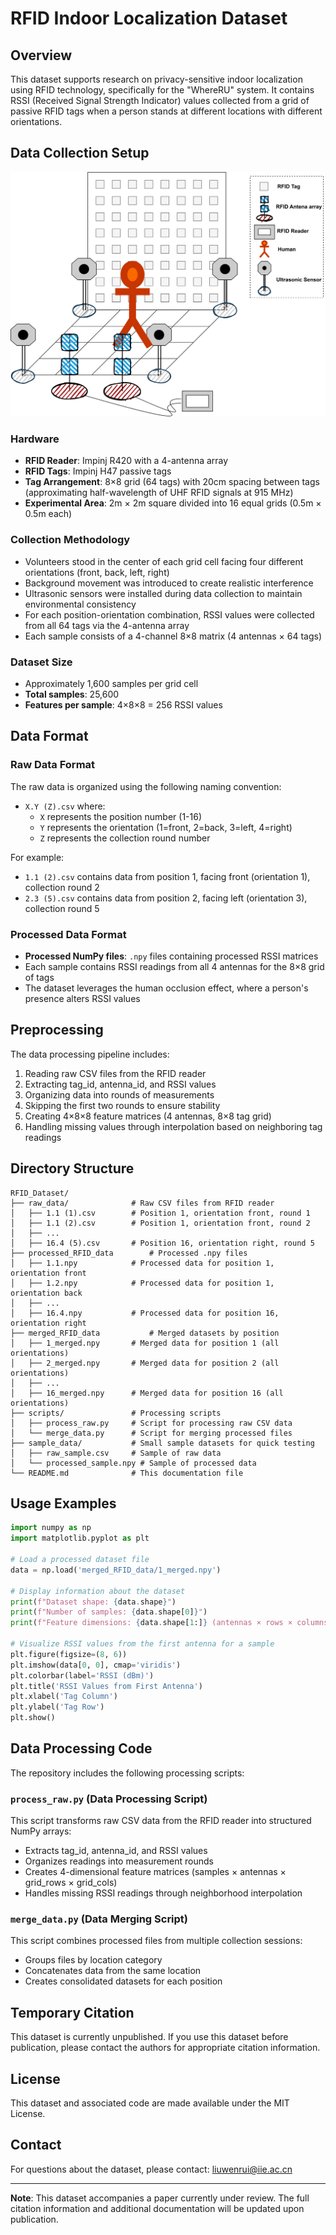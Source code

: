 
# RFID Indoor Localization Dataset

## Overview

This dataset supports research on privacy-sensitive indoor localization using RFID technology, specifically for the "WhereRU" system. It contains RSSI (Received Signal Strength Indicator) values collected from a grid of passive RFID tags when a person stands at different locations with different orientations.

## Data Collection Setup

<p align="center">
  <img src="experimental_setup.png" alt="Experimental Setup" width="600">
</p>

### Hardware
- **RFID Reader**: Impinj R420 with a 4-antenna array
- **RFID Tags**: Impinj H47 passive tags
- **Tag Arrangement**: 8×8 grid (64 tags) with 20cm spacing between tags (approximating half-wavelength of UHF RFID signals at 915 MHz)
- **Experimental Area**: 2m × 2m square divided into 16 equal grids (0.5m × 0.5m each)

### Collection Methodology
- Volunteers stood in the center of each grid cell facing four different orientations (front, back, left, right)
- Background movement was introduced to create realistic interference
- Ultrasonic sensors were installed during data collection to maintain environmental consistency
- For each position-orientation combination, RSSI values were collected from all 64 tags via the 4-antenna array
- Each sample consists of a 4-channel 8×8 matrix (4 antennas × 64 tags)

### Dataset Size
- Approximately 1,600 samples per grid cell
- **Total samples**: 25,600
- **Features per sample**: 4×8×8 = 256 RSSI values

## Data Format

### Raw Data Format
The raw data is organized using the following naming convention:
- `X.Y (Z).csv` where:
  - `X` represents the position number (1-16)
  - `Y` represents the orientation (1=front, 2=back, 3=left, 4=right)
  - `Z` represents the collection round number

For example:
- `1.1 (2).csv` contains data from position 1, facing front (orientation 1), collection round 2
- `2.3 (5).csv` contains data from position 2, facing left (orientation 3), collection round 5

### Processed Data Format
- **Processed NumPy files**: `.npy` files containing processed RSSI matrices
- Each sample contains RSSI readings from all 4 antennas for the 8×8 grid of tags
- The dataset leverages the human occlusion effect, where a person's presence alters RSSI values

## Preprocessing

The data processing pipeline includes:
1. Reading raw CSV files from the RFID reader
2. Extracting tag_id, antenna_id, and RSSI values
3. Organizing data into rounds of measurements
4. Skipping the first two rounds to ensure stability
5. Creating 4×8×8 feature matrices (4 antennas, 8×8 tag grid)
6. Handling missing values through interpolation based on neighboring tag readings

## Directory Structure

```
RFID_Dataset/
├── raw_data/              # Raw CSV files from RFID reader
│   ├── 1.1 (1).csv        # Position 1, orientation front, round 1
│   ├── 1.1 (2).csv        # Position 1, orientation front, round 2
│   ├── ...
│   ├── 16.4 (5).csv       # Position 16, orientation right, round 5
├── processed_RFID_data        # Processed .npy files
│   ├── 1.1.npy            # Processed data for position 1, orientation front
│   ├── 1.2.npy            # Processed data for position 1, orientation back
│   ├── ...
│   ├── 16.4.npy           # Processed data for position 16, orientation right
├── merged_RFID_data           # Merged datasets by position
│   ├── 1_merged.npy       # Merged data for position 1 (all orientations)
│   ├── 2_merged.npy       # Merged data for position 2 (all orientations)
│   ├── ...
│   ├── 16_merged.npy      # Merged data for position 16 (all orientations)
├── scripts/               # Processing scripts
│   ├── process_raw.py     # Script for processing raw CSV data
│   └── merge_data.py      # Script for merging processed files
├── sample_data/           # Small sample datasets for quick testing
│   ├── raw_sample.csv     # Sample of raw data
│   └── processed_sample.npy # Sample of processed data
└── README.md              # This documentation file
```

## Usage Examples

```python
import numpy as np
import matplotlib.pyplot as plt

# Load a processed dataset file
data = np.load('merged_RFID_data/1_merged.npy')

# Display information about the dataset
print(f"Dataset shape: {data.shape}")
print(f"Number of samples: {data.shape[0]}")
print(f"Feature dimensions: {data.shape[1:]} (antennas × rows × columns)")

# Visualize RSSI values from the first antenna for a sample
plt.figure(figsize=(8, 6))
plt.imshow(data[0, 0], cmap='viridis')
plt.colorbar(label='RSSI (dBm)')
plt.title('RSSI Values from First Antenna')
plt.xlabel('Tag Column')
plt.ylabel('Tag Row')
plt.show()
```

## Data Processing Code

The repository includes the following processing scripts:

### `process_raw.py` (Data Processing Script)
This script transforms raw CSV data from the RFID reader into structured NumPy arrays:
- Extracts tag_id, antenna_id, and RSSI values
- Organizes readings into measurement rounds
- Creates 4-dimensional feature matrices (samples × antennas × grid_rows × grid_cols)
- Handles missing RSSI readings through neighborhood interpolation

### `merge_data.py` (Data Merging Script)
This script combines processed files from multiple collection sessions:
- Groups files by location category
- Concatenates data from the same location
- Creates consolidated datasets for each position

## Temporary Citation

This dataset is currently unpublished. If you use this dataset before publication, please contact the authors for appropriate citation information.



## License

This dataset and associated code are made available under the MIT License.

## Contact

For questions about the dataset, please contact:
liuwenrui@iie.ac.cn

---

**Note**: This dataset accompanies a paper currently under review. The full citation information and additional documentation will be updated upon publication.
